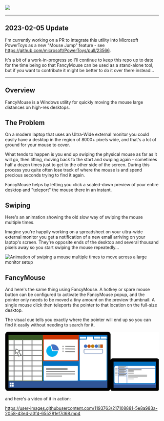 ![](wiki/images/fancymouse-banner.png)

----
## 2023-02-05 Update

I'm currently working on a PR to integrate this utility into Microsoft PowerToys as a new "Mouse Jump" feature - see https://github.com/microsoft/PowerToys/pull/23566.

It's a bit of a work-in-progress so I'll continue to keep this repo up to date for the time being so that FancyMouse can be used as a stand-alone tool, but if you want to contribute it might be better to do it over there instead...

----

## Overview

FancyMouse is a Windows utility for quickly moving the mouse large distances on high-res desktops.

## The Problem

On a modern laptop that uses an Ultra-Wide external monitor you could easily have a desktop in the region of 8000+ pixels wide, and that's a lot of ground for your mouse to cover.

What tends to happen is you end up swiping the physical mouse as far as it will go, then lifting, moving back to the start and swiping again - sometimes half a dozen times just to get to the other side of the screen. During this process you quite often lose track of where the mouse is and spend precious seconds trying to find it again.

FancyMouse helps by letting you click a scaled-down preview of your entire desktop and "teleport" the mouse there in an instant.

## Swiping

Here's an animation showing the old slow way of swiping the mouse multiple times.

Imagine you're happily working on a spreadsheet on your ultra-wide external monitor you get a notification of a new email arriving on your laptop's screen. They're opposite ends of the desktop and several thousand pixels away so you start swiping the mouse repeatedly...

![Animation of swiping a mouse multiple times to move across a large monitor setup](wiki/images/swipe.gif)

## FancyMouse

And here's the same thing using FancyMouse. A hotkey or spare mouse button can be configured to activate the FancyMouse popup, and the pointer only needs to be moved a tiny amount on the preview thumbnail. A single mouse click then teleports the pointer to that location on the full-size desktop.

The visual cue tells you exactly where the pointer will end up so you can find it easily without needing to search for it.

![Animation of using FancyMouse to instantly teleport across a large monitor setup](wiki/images/fancymouse.gif)

and here's a video of it in action:

https://user-images.githubusercontent.com/1193763/217108881-5e8a983a-2058-43e4-a3f4-655281ef7d68.mp4
